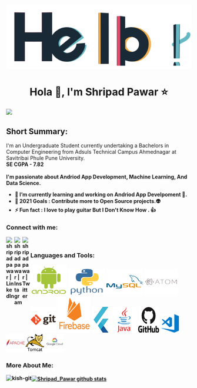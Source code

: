 <p align="center"> <img src="hello.gif" alt="hello" /> </p>
<h1 align="center">Hola 👋, I'm Shripad Pawar ⭐</h1>

![](https://visitor-badge.glitch.me/badge?page_id=ShripadCPawar.ShripadCPawar)


## Short Summary:

I'm an Undergraduate Student currently undertaking a Bachelors in Computer Engineering from Adsuls Technical Campus Ahmednagar at 
Savitribai Phule Pune University. <br/> <b>SE CGPA - 7.82 <br/>
<br/> I'm passionate about <b>Andriod App Development, Machine Learning, And Data Science<b/>.
<br/>
- 🌱 I’m currently learning and working on <b>Andriod App Develpoment 📲</b>.
- 🥅 2021 Goals : Contribute more to Open Source projects.👽
- ⚡ Fun fact : I love to play guitar But I Don't Know How .	👍
 

### Connect with me:

[<img align="left" alt="shripad pawar | LinkedIn" width="22px" src="https://cdn.jsdelivr.net/npm/simple-icons@v3/icons/linkedin.svg" />](https://www.linkedin.com/in/shripad-pawar-b95852192/) [<img align="left" alt="shripad pawar | Instagram" width="22px" src="https://cdn.jsdelivr.net/npm/simple-icons@v3/icons/instagram.svg" />](https://www.instagram.com/shripad_chandrashekhar_pawar/) [<img align="left" alt="shripad pawar | Twitter" width="22px" src="https://cdn.jsdelivr.net/npm/simple-icons@v3/icons/twitter.svg" />](https://twitter.com/ShripadCPawar)
<br>

### Languages and Tools:
<img src="https://github.com/devicons/devicon/blob/master/icons/android/android-plain-wordmark.svg" alt="andriod" width="100" height="80">
<img src="https://github.com/devicons/devicon/blob/master/icons/python/python-original-wordmark.svg" alt="python" width="100" height="70"/> <img src="https://github.com/devicons/devicon/blob/master/icons/mysql/mysql-original-wordmark.svg" alt="mySql" width="100" height="70"/> <img src="https://github.com/devicons/devicon/blob/master/icons/atom/atom-original-wordmark.svg" alt="atom" width="90" height="70"/> <img src="https://github.com/devicons/devicon/blob/master/icons/git/git-original-wordmark.svg" alt="git" width="70" height="70"/>  <img src="https://github.com/devicons/devicon/blob/master/icons/firebase/firebase-plain-wordmark.svg" alt="firebase" width="90" height="100"/> <img src="https://github.com/devicons/devicon/blob/master/icons/flutter/flutter-original.svg" alt="flutter" width="50" height="70"/> <img src="https://github.com/devicons/devicon/blob/master/icons/java/java-original-wordmark.svg" alt="java" width="70" height="70"/> <img src="https://github.com/devicons/devicon/blob/master/icons/github/github-original-wordmark.svg" alt="github" width="57" height="70"/> <img src="https://raw.githubusercontent.com/github/explore/80688e429a7d4ef2fca1e82350fe8e3517d3494d/topics/visual-studio-code/visual-studio-code.png" alt="git" width="50" height="50"/>
<img src="https://github.com/devicons/devicon/blob/master/icons/apache/apache-original-wordmark.svg" alt="git" width="50" height="50"/>
<img src="https://github.com/devicons/devicon/blob/master/icons/tomcat/tomcat-original-wordmark.svg" alt="git" width="50" height="50"/>
<img src="https://github.com/devicons/devicon/blob/master/icons/googlecloud/googlecloud-original-wordmark.svg" alt="git" width="50" height="50"/>



### More About Me:

<img align="left" src="https://github-readme-stats.vercel.app/api/top-langs/?username=kish-git&layout=compact" alt="kish-git" />
</a>
<a href="https://github.com/ShripadCPawar/github-readme-stats">
<img align="center" src="https://github-readme-stats.vercel.app/api?username=ShripadCPawar&show_icons=true&theme=radical&count_private=true" alt="Shripad_Pawar github stats" />
</a>
<br />
<br />

